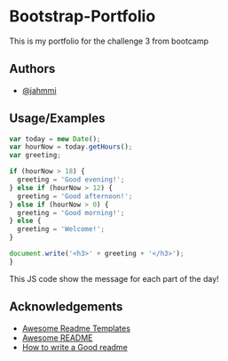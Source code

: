 # Bootstrap-Portfolio

This is my portfolio for the challenge 3 from bootcamp

## Authors

- [@jahmmi](https://www.github.com/octokatherine)


## Usage/Examples

```javascript
var today = new Date();
var hourNow = today.getHours();
var greeting;

if (hourNow > 18) {
  greeting = 'Good evening!';
} else if (hourNow > 12) {
  greeting = 'Good afternoon!';
} else if (hourNow > 0) {
  greeting = 'Good morning!';
} else {
  greeting = 'Welcome!';
}

document.write('<h3>' + greeting + '</h3>');
}
```
This JS code show the message for each part of the day!


## Acknowledgements

 - [Awesome Readme Templates](https://awesomeopensource.com/project/elangosundar/awesome-README-templates)
 - [Awesome README](https://github.com/matiassingers/awesome-readme)
 - [How to write a Good readme](https://bulldogjob.com/news/449-how-to-write-a-good-readme-for-your-github-project)

